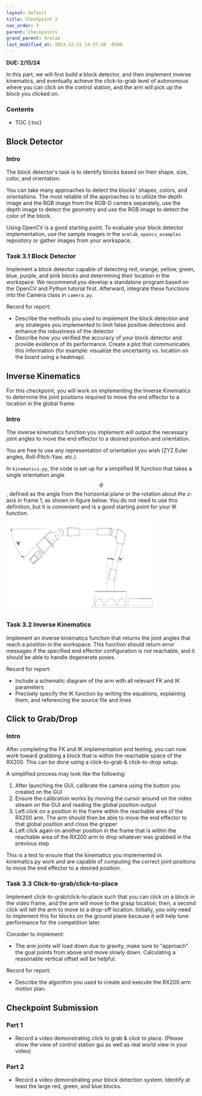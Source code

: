 ```yaml
---
layout: default
title: Checkpoint 3
nav_order: 3
parent: Checkpoints
grand_parent: Armlab
last_modified_at: 2023-12-15 14:37:48 -0500
---
```


**DUE: 2/15/24**

In this part, we will first build a block detector, and then implement inverse kinematics, and eventually achieve the click-to-grab level of autonomous where you can click on the control station, and the arm will pick up the block you clicked on.

### Contents
* TOC
{:toc}

## Block Detector
### Intro
The block detector's task is to identify blocks based on their shape, size, color, and orientation.

You can take many approaches to detect the blocks' shapes, colors, and orientations. The most reliable of the approaches is to utilize the depth image and the RGB image from the RGB-D camera separately, use the depth image to detect the geometry and use the RGB image to detect the color of the block.

Using OpenCV is a good starting point. To evaluate your block detector implementation, use the sample images in the `armlab_opencv_examples` repository or gather images from your workspace.

### Task 3.1 Block Detector
Implement a block detector capable of detecting red, orange, yellow, green, blue, purple, and pink blocks and determining their location in the workspace.
We recommend you develop a standalone program based on the OpenCV and Python tutorial first. Afterward, integrate these functions into the Camera class in `camera.py`.

Record for report:
- Describe the methods you used to implement the block detection and any strategies you implemented to limit false positive detections and enhance the robustness of the detector
- Describe how you verified the accuracy of your block detector and provide evidence of its performance. Create a plot that communicates this information (for example: visualize the uncertainty vs. location on the board using a heatmap).

## Inverse Kinematics
For this checkpoint, you will work on implementing the Inverse Kinematics to determine the joint positions required to move the end effector to a location in the global frame.
### Intro
The inverse kinematics function you implement will output the necessary joint angles to move the end effector to a desired position and orientation. 

You are free to use any representation of orientation you wish (ZYZ Euler angles, 
Roll-Pitch-Yaw, etc.).  

In `kinematics.py`, the code is set up for a simplified IK function that takes a single orientation angle $$\psi$$, defined as the angle from the horizontal plane or the rotation about the z-axis in frame 1, as shown in figure below. You do not need to use this definition, but it is convenient and is a good starting point for your IK function.

<a class="image-link" href="/assets/images/armlab/checkpoints/checkpoin3-ik.png"><img src="/assets/images/armlab/checkpoints/checkpoin3-ik.png" alt="" style="max-width:400px;"/>
</a>

### Task 3.2 Inverse Kinematics
Implement an inverse kinematics function that returns the joint angles that reach a position in the workspace. This function should return error messages if the specified end effector configuration is not reachable, and it should be able to handle degenerate poses.

Record for report:
- Include a schematic diagram of the arm with all relevant FK and IK parameters
- Precisely specify the IK function by writing the equations, explaining them, and referencing the source file and lines

## Click to Grab/Drop
### Intro
After completing the FK and IK implementation and testing, you can now work toward grabbing a block that is within the reachable space of the RX200. This can be done using a click-to-grab & click-to-drop setup.

A simplified process may look like the following:
1. After launching the GUI, calibrate the camera using the button you created on the GUI
2. Ensure the calibration works by moving the cursor around on the video stream on the GUI and reading the global position output
3. Left click on a position in the frame within the reachable area of the RX200 arm. The arm should then be able to move the end effector to that global position and close the gripper
4. Left click again on another position in the frame that is within the reachable area of the RX200 arm to drop whatever was grabbed in the previous step

This is a test to ensure that the kinematics you implemented in kinematics.py work and are capable of computing the correct joint positions to move the end effector to a desired position.

### Task 3.3 Click-to-grab/click-to-place
Implement click-to-grab/click-to-place such that you can click on a block in the video frame, and the arm will move to the grasp location; then, a second click will tell the arm to move to a drop-off location. Initially, you only need to implement this for blocks on the ground plane because it will help tune performance for the competition later. 

Consider to implement:
- The arm joints will load down due to gravity, make sure to “approach” the goal points from above and move slowly down. Calculating a reasonable vertical offset will be helpful.

Record for report:
- Describe the algorithm you used to create and execute the RX200 arm motion plan.

## Checkpoint Submission
### Part 1
- Record a video demonstrating click to grab & click to place. (Please show the view of control station gui as well as real world view in your video)

### Part 2
- Record a video demonstrating your block detection system. Identify at least the large red, green, and blue blocks.
